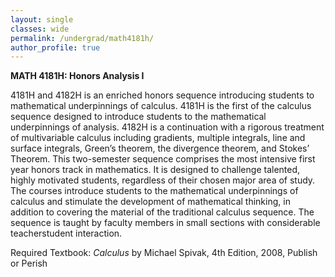 ```yaml
---
layout: single
classes: wide
permalink: /undergrad/math4181h/
author_profile: true
---
```


**MATH 4181H: Honors Analysis I**

4181H and 4182H is an enriched honors sequence introducing students to mathematical underpinnings of calculus. 4181H is the first of the calculus sequence designed to introduce
students to the mathematical underpinnings of analysis. 4182H is a continuation with a rigorous treatment of multivariable calculus including gradients, multiple integrals, line and surface integrals, Green’s theorem, the divergence theorem, and Stokes’ Theorem. This two-semester sequence comprises the most intensive first year honors track in mathematics. It is designed to challenge talented, highly motivated students, regardless of their chosen major area of study. The courses introduce students to the mathematical underpinnings of calculus and stimulate the development of mathematical thinking, in addition to covering the material of the traditional calculus sequence. The sequence is taught by faculty members in small sections with considerable teacherstudent interaction.

Required Textbook: *Calculus* by Michael Spivak, 4th Edition, 2008, Publish or Perish
